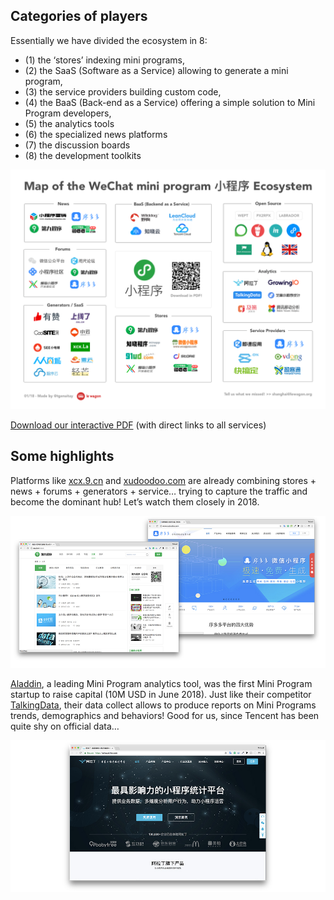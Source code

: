## Categories of players

Essentially we have divided the ecosystem in 8:

- (1) the ‘stores’ indexing mini programs,
- (2) the SaaS (Software as a Service) allowing to generate a mini program,
- (3) the service providers building custom code,
- (4) the BaaS (Back-end as a Service) offering a simple solution to Mini Program developers,
- (5) the analytics tools
- (6) the specialized news platforms
- (7) the discussion boards
- (8) the development toolkits

![WeChat Mini Programs 2018 services for developers](https://raw.githubusercontent.com/lewagon/www-images/master/blog/posts/2018-01-09-WeChat-MiniPrograms-Map.png)

[Download our interactive PDF](https://pan.baidu.com/s/1kW7EvLP) 
(with direct links to all services)

## Some highlights

Platforms like [xcx.9.cn](http://xcx.9.cn/news) and [xudoodoo.com](http://www.xudoodoo.com/) are already combining stores + news + forums + generators + service… trying to capture the traffic and become the dominant hub! Let’s watch them closely in 2018.

![WeChat Mini Programs 2018 dominant platforms](https://raw.githubusercontent.com/lewagon/www-images/master/blog/posts/2018-01-09-WeChat-MiniPrograms-Platforms.jpg)

[Aladdin](https://www.aldwx.com/), a leading Mini Program analytics tool, was the first Mini Program startup to raise capital (10M USD in June 2018). Just like their competitor [TalkingData](https://www.talkingdata.com/weApp/weApp.jsp), their data collect allows to produce reports on Mini Programs trends, demographics and behaviors! Good for us, since Tencent has been quite shy on official data…

![WeChat Mini Programs Analytics](https://raw.githubusercontent.com/lewagon/www-images/master/blog/posts/2018-01-09-WeChat-MiniPrograms-Analytics.jpg)